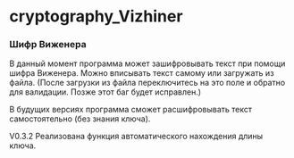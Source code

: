 # cryptography_Vizhiner
### Шифр Виженера

В данный момент программа может зашифровывать текст при помощи шифра Виженера. 
Можно вписывать текст самому или загружать из файла. (После загрузки из файла переключитесь на это поле и обратно для валидации. Позже этот баг будет исправлен.)

В будущих версиях программа сможет расшифровывать текст самостоятельно (без знания ключа).

V0.3.2 Реализована функция автоматического нахождения длины ключа.
